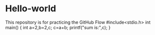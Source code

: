 # Hello-world
This repository is for practicing the GitHub Flow
#include<stdio.h>
int main()
{
int a=2,b=2,c;
c=a+b;
printf("sum is:",c);
}
